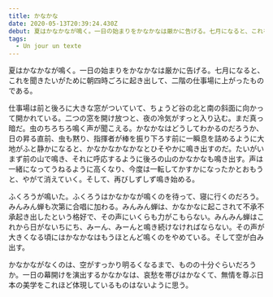 ```yaml
---
title: かなかな
date: 2020-05-13T20:39:24.430Z
debut: 夏はかなかなが鳴く。一日の始まりをかなかなは厳かに告げる。七月になると、これを聞きたいがために朝四時ごろに起き出して、二階の仕事場に上がったものである。
tags:
  - Un jour un texte
---
```

夏はかなかなが鳴く。一日の始まりをかなかなは厳かに告げる。七月になると、これを聞きたいがために朝四時ごろに起き出して、二階の仕事場に上がったものである。

仕事場は前と後ろに大きな窓がついていて、ちょうど谷の北と南の斜面に向かって開かれている。二つの窓を開け放つと、夜の冷気がすっと入り込む。まだ真っ暗だ。虫のちろちろ鳴く声が聞こえる。かなかなはどうしてわかるのだろうか、日の昇る直前、虫も黙り、指揮者が棒を振り下ろす前に一瞬息を詰めるように大地がふと静かになると、かなかなかなかなとひそやかに鳴き出すのだ。たいがいまず前の山で鳴き、それに呼応するように後ろの山のかなかなも鳴き出す。声は一緒になってうねるように高くなり、今度は一転してかすかになったかとおもうと、やがて消えていく。そして、再びしずしず鳴き始める。

ふくろうが鳴いた。ふくろうはかなかなが鳴くのを待って、寝に行くのだろう。みんみん蝉も次第に合唱に加わる。みんみん蝉は、かなかなに起こされて不承不承起き出したという格好で、その声にいくらも力がこもらない。みんみん蝉はこれから日がないちにち、みーん、みーんと鳴き続けなければならない。その声が大きくなる頃にはかなかなはもうほとんど鳴くのをやめている。そして空が白み出す。

かなかながなくのは、空がすっかり明るくなるまで、ものの十分ぐらいだろうか。一日の幕開けを演出するかなかなは、哀愁を帯びはかなくて、無情を尊ぶ日本の美学をこれほど体現しているものはないように思う。